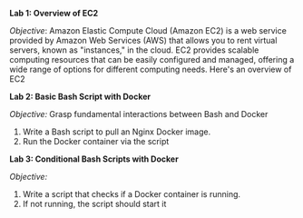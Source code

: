 **Lab 1: Overview of EC2**

*Objective*:
Amazon Elastic Compute Cloud (Amazon EC2) is a web service provided by Amazon Web Services (AWS) that allows you to rent virtual servers, known as "instances," in the cloud. EC2 provides scalable computing resources that can be easily configured and managed, offering a wide range of options for different computing needs. Here's an overview of EC2

**Lab 2: Basic Bash Script with Docker**

*Objective:*
Grasp fundamental interactions between Bash and Docker
1. Write a Bash script to pull an Nginx Docker image.
2. Run the Docker container via the script


**Lab 3: Conditional Bash Scripts with Docker**

*Objective:*
1. Write a script that checks if a Docker container is running.
2. If not running, the script should start it

